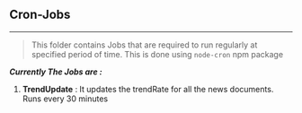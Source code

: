 ## Cron-Jobs

---

> This folder contains Jobs that are required to run regularly at specified period of time. This is done using `node-cron` npm package

_**Currently The Jobs are :**_

1. **TrendUpdate** : It updates the trendRate for all the news documents. Runs every 30 minutes
